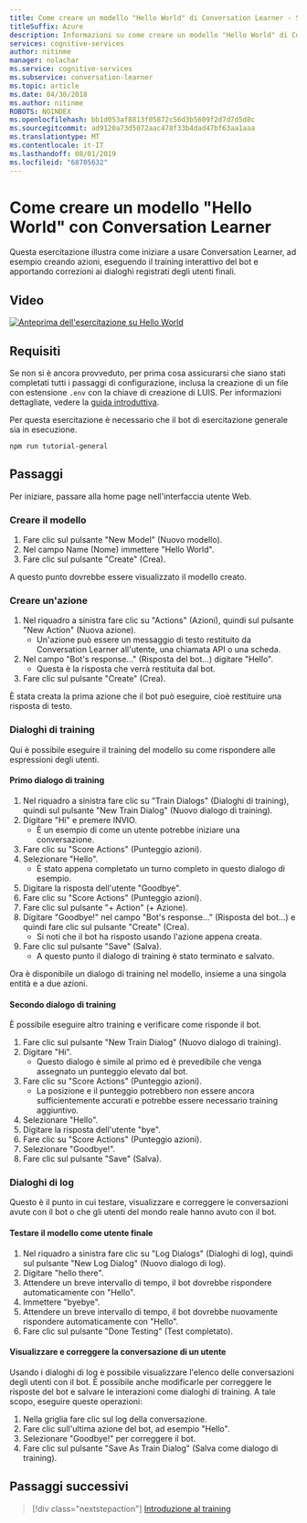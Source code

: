 ```yaml
---
title: Come creare un modello "Hello World" di Conversation Learner - Servizi cognitivi Microsoft| Microsoft Docs
titleSuffix: Azure
description: Informazioni su come creare un modello "Hello World" di Conversation Learner.
services: cognitive-services
author: nitinme
manager: nolachar
ms.service: cognitive-services
ms.subservice: conversation-learner
ms.topic: article
ms.date: 04/30/2018
ms.author: nitinme
ROBOTS: NOINDEX
ms.openlocfilehash: bb1d053af8813f05872c56d3b5609f2d7d7d5d8c
ms.sourcegitcommit: ad9120a73d5072aac478f33b4dad47bf63aa1aaa
ms.translationtype: MT
ms.contentlocale: it-IT
ms.lasthandoff: 08/01/2019
ms.locfileid: "68705632"
---
```

# <a name="how-to-create-a-hello-world-model-with-conversation-learner"></a>Come creare un modello "Hello World" con Conversation Learner

Questa esercitazione illustra come iniziare a usare Conversation Learner, ad esempio creando azioni, eseguendo il training interattivo del bot e apportando correzioni ai dialoghi registrati degli utenti finali.

## <a name="video"></a>Video

[![Anteprima dell'esercitazione su Hello World](https://aka.ms/cl_Tutorial_v3_HelloWorld_Preview)](https://aka.ms/cl_tutorial_v3_helloworld)


## <a name="requirements"></a>Requisiti
Se non si è ancora provveduto, per prima cosa assicurarsi che siano stati completati tutti i passaggi di configurazione, inclusa la creazione di un file con estensione `.env` con la chiave di creazione di LUIS.  Per informazioni dettagliate, vedere la [guida introduttiva](../quickstart.md).

Per questa esercitazione è necessario che il bot di esercitazione generale sia in esecuzione.

    npm run tutorial-general

## <a name="steps"></a>Passaggi

Per iniziare, passare alla home page nell'interfaccia utente Web.

### <a name="create-the-model"></a>Creare il modello
1. Fare clic sul pulsante "New Model" (Nuovo modello).
2. Nel campo Name (Nome) immettere "Hello World".
3. Fare clic sul pulsante "Create" (Crea).

A questo punto dovrebbe essere visualizzato il modello creato.

### <a name="create-an-action"></a>Creare un'azione
1. Nel riquadro a sinistra fare clic su "Actions" (Azioni), quindi sul pulsante "New Action" (Nuova azione).
    - Un'azione può essere un messaggio di testo restituito da Conversation Learner all'utente, una chiamata API o una scheda.
2. Nel campo "Bot's response..." (Risposta del bot...) digitare "Hello".
    - Questa è la risposta che verrà restituita dal bot.
3. Fare clic sul pulsante "Create" (Crea).

È stata creata la prima azione che il bot può eseguire, cioè restituire una risposta di testo.

### <a name="train-dialogs"></a>Dialoghi di training
Qui è possibile eseguire il training del modello su come rispondere alle espressioni degli utenti.

#### <a name="first-training-dialog"></a>Primo dialogo di training

1. Nel riquadro a sinistra fare clic su "Train Dialogs" (Dialoghi di training), quindi sul pulsante "New Train Dialog" (Nuovo dialogo di training).
2. Digitare "Hi" e premere INVIO.
    - È un esempio di come un utente potrebbe iniziare una conversazione.
3. Fare clic su "Score Actions" (Punteggio azioni).
4. Selezionare "Hello".
    - È stato appena completato un turno completo in questo dialogo di esempio. 
5. Digitare la risposta dell'utente "Goodbye".
6. Fare clic su "Score Actions" (Punteggio azioni).
7. Fare clic sul pulsante "+ Action" (+ Azione).
8. Digitare "Goodbye!" nel campo "Bot's response..." (Risposta del bot...) e quindi fare clic sul pulsante "Create" (Crea).
    - Si noti che il bot ha risposto usando l'azione appena creata.
9. Fare clic sul pulsante "Save" (Salva). 
    - A questo punto il dialogo di training è stato terminato e salvato.

Ora è disponibile un dialogo di training nel modello, insieme a una singola entità e a due azioni.

#### <a name="second-training-dialog"></a>Secondo dialogo di training
È possibile eseguire altro training e verificare come risponde il bot.

1. Fare clic sul pulsante "New Train Dialog" (Nuovo dialogo di training).
2. Digitare "Hi".
    - Questo dialogo è simile al primo ed è prevedibile che venga assegnato un punteggio elevato dal bot.
3. Fare clic su "Score Actions" (Punteggio azioni).
    - La posizione e il punteggio potrebbero non essere ancora sufficientemente accurati e potrebbe essere necessario training aggiuntivo.
4. Selezionare "Hello".
5. Digitare la risposta dell'utente "bye".
6. Fare clic su "Score Actions" (Punteggio azioni).
7. Selezionare "Goodbye!".
8. Fare clic sul pulsante "Save" (Salva).

### <a name="log-dialogs"></a>Dialoghi di log
Questo è il punto in cui testare, visualizzare e correggere le conversazioni avute con il bot o che gli utenti del mondo reale hanno avuto con il bot.

#### <a name="test-the-model-as-an-end-user"></a>Testare il modello come utente finale
1. Nel riquadro a sinistra fare clic su "Log Dialogs" (Dialoghi di log), quindi sul pulsante "New Log Dialog" (Nuovo dialogo di log).
2. Digitare "hello there".
3. Attendere un breve intervallo di tempo, il bot dovrebbe rispondere automaticamente con "Hello".
4. Immettere "byebye".
5. Attendere un breve intervallo di tempo, il bot dovrebbe nuovamente rispondere automaticamente con "Hello".
6. Fare clic sul pulsante "Done Testing" (Test completato).

#### <a name="view-and-correct-a-user-conversation"></a>Visualizzare e correggere la conversazione di un utente
Usando i dialoghi di log è possibile visualizzare l'elenco delle conversazioni degli utenti con il bot. È possibile anche modificarle per correggere le risposte del bot e salvare le interazioni come dialoghi di training. A tale scopo, eseguire queste operazioni:
1. Nella griglia fare clic sul log della conversazione.
2. Fare clic sull'ultima azione del bot, ad esempio "Hello".
3. Selezionare "Goodbye!" per correggere il bot.
4. Fare clic sul pulsante "Save As Train Dialog" (Salva come dialogo di training).

## <a name="next-steps"></a>Passaggi successivi

> [!div class="nextstepaction"]
> [Introduzione al training](./02-intro-to-training.md)
